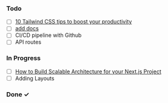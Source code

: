 ### Todo

- [ ] [10 Tailwind CSS tips to boost your productivity](https://blog.logrocket.com/10-tailwind-css-tips-to-boost-your-productivity/)
- [ ] [add docs](https://github.com/alan2207/bulletproof-react/blob/master/docs/project-structure.md)
- [ ] CI/CD pipeline with Github
- [ ] API routes

### In Progress

- [ ] [How to Build Scalable Architecture for your Next.js Project](https://dev.to/alexeagleson/how-to-build-scalable-architecture-for-your-nextjs-project-2pb7)
- [ ] Adding Layouts

### Done ✓
